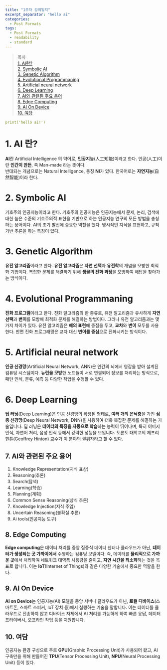 ```yaml
---
title: "1주차 강의일지"
excerpt_separator: "hello ai"
categories:
  - Post Formats
tags:
  - Post Formats
  - readability
  - standard
---
```


> 목차  
> [1. AI란?](#1-ai-란?)  
> [2. Symbolic AI](#2-symbolic-ai)  
> [3. Genetic Algorithm](#3-genetic-algorithm)  
> [4. Evolutional Programmaning](#4-evolutional-programmaning)  
> [5. Artificial neural network](#5-artificial-neural-network)  
> [6. Deep Learning](#6-deep-learning)  
> [7. AI와 관련된 주요 용어](#7-ai와-관련된-주요-용어)  
> [8. Edge Computing](#8-edge-computing)  
> [9. AI On Device](#9-ai-on-device)  
> [10. 여담](#10-여담)  

```yaml
print('hello ai!')
```
  
# 1. AI 란?
**AI**란 Artificial Intelligence 의 약어로, **인공지능**(人工知能)이라고 한다. 인공(人工)이란 **인간이 만든**, 즉  Man-made 라는 뜻이다.  
반대되는 개념으로는 Natural Intelligence, 통칭 **NI**가 있다. 한국어로는 **자연지능**(自然智能)이라 한다.

# 2. Symbolic AI
기호주의 인공지능이라고 한다. 기호주의 인공지능은 인공지능에서 문제, 논리, 검색에 대한 높은 수준의 기호주의적 표현을 기반으로 하는 인공지능 연구의 모든 방법을 총칭하는 용어이다.
AI의 초기 발전에 중요한 역할을 했다. 명시적인 지식을 표현하고, 규칙 기반 추론을 하는 특징이 있다.

# 3. Genetic Algorithm
**유전 알고리즘**이라고 한다. **유전 알고리즘**은 **자연 선택**과 **유전학**의 개념을 모방한 최적화 기법이다. 복잡한 문제를 해결하기 위해 **생물의 진화 과정**을 모방하여 해답을 찾아가는 방식이다.

# 4. Evolutional Programmaning
**진화 프로그램**이라고 한다. 진화 알고리즘의 한 종류로, 유전 알고리즘과 유사하게 **자연 선택**과 **변이**를 모방해 최적화 문제를 해결하는 방법이다. 그러나 유전 알고리즘과는 몇 가지 차이가 있다.
유전 알고리즘은 **해의 표현**에 중점을 두고, **교차**와 **변이** 모두를 사용한다. 반면 진화 프로그래밍은 교차 대신 **변이를 중심**으로 진화시키는 방식이다.

# 5. Artificial neural network
**인공 신경망**(Artificial Neural Network, ANN)은 인간의 뇌에서 영감을 받아 설계된 컴퓨팅 시스템이다. **뉴런을 모방**한 노드들이 서로 연결되어 정보를 처리하는 방식으로, 패턴 인식, 분류, 예측 등 다양한 작업을 수행할 수 있다.

# 6. Deep Learning
**딥 러닝**(Deep Learning)은 인공 신경망의 확장된 형태로, **여러 개의 은닉층**을 가진 **심층 신경망**(Deep Neural Network, DNN)을 사용하여 더욱 복잡한 문제를 해결하는 기술입니다. 딥 러닝은 **데이터의 특징을 자동으로 학습**하는 능력이 뛰어나며, 특히 이미지 인식, 자연어 처리, 음성 인식 등에서 강력한 성능을 보입니다. 토론토 대학교의 제프리 힌튼(Geoffrey Hinton) 교수가 이 분야의 권위자라고 할 수 있다.

## 7. AI와 관련된 주요 용어

1. Knowledge Representation(지식 표상)
2. Reasoning(추론)
3. Search(탐색)
4. Learning(학습)
5. Planning(계획)
6. Common Sense Reasoning(상식 추론)
7. Knowledge Injection(지식 주입)
8. Uncertain Reasoning(불확실 추론)
9. Ai tools(인공지능 도구)

## 8. Edge Computing   
**Edge computing**은 데이터 처리를 중앙 집중식 데이터 센터나 클라우드가 아닌, **데이터가 생성되는 곳 가까이에서** 수행하는 컴퓨팅 모델이다.
즉, 데이터를 **물리적으로 가까운 곳**에서 처리하여 네트워크 대역폭 사용량을 줄이고, **지연 시간을 최소화**하는 것을 목표로 합니다. 이는 **IoT**(Internet of Things)와 같은 다양한 기술에서 중요한 역할을 한다.

## 9. AI On Device
**AI on Device**는 인공지능(AI) 모델을 중앙 서버나 클라우드가 아닌, **로컬 디바이스**(스마트폰, 스마트 스피커, IoT 장치 등)에서 실행하는 기술을 말합니다. 이는 데이터를 클라우드로 전송하지 않고 디바이스 자체에서 AI 처리를 가능하게 하여 빠른 응답, 데이터 프라이버시, 오프라인 작업 등을 지원합니다.

## 10. 여담
인공지능 환경 구성으로 주로 **GPU**(Graphic Processing Unit)가 사용되어 왔고, AI 구축만을 위해 만들어진 **TPU**(Tensor Processing Unit), **NPU**(Neural Processing Unit) 등이 있다.



